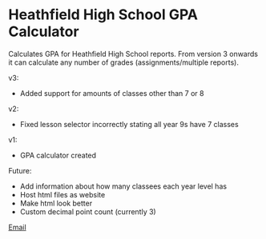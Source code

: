 # Heathfield High School GPA Calculator
Calculates GPA for Heathfield High School reports. From version 3 onwards it can calculate any number of grades (assignments/multiple reports).

v3:
- Added support for amounts of classes other than 7 or 8

v2:
- Fixed lesson selector incorrectly stating all year 9s have 7 classes

v1:
- GPA calculator created

Future:
- Add information about how many classees each year level has
- Host html files as website
- Make html look better
- Custom decimal point count (currently 3)

[Email](mailto:Josh.Newman429@schools.sa.edu.au?subject=Heathfield%20HS%20GPA%20Calculator)
